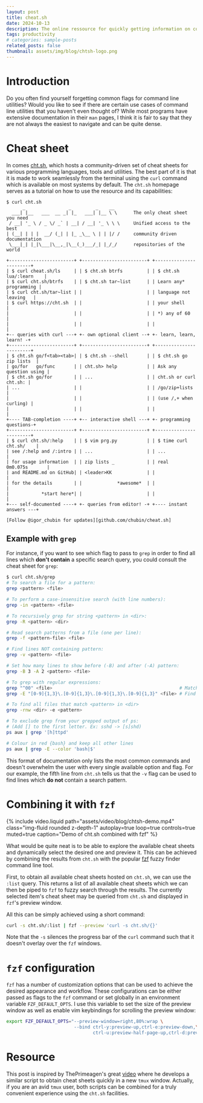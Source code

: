 ```yaml
---
layout: post
title: cheat.sh
date: 2024-10-13
description: The online ressource for quickly getting information on core utilities and languages from anywhere
tags: productivity
# categories: sample-posts
related_posts: false
thumbnail: assets/img/blog/chtsh-logo.png
---
```


# Introduction

Do you often find yourself forgetting common flags for command line utilities?
Would you like to see if there are certain use cases of command line utilities that you haven't even thought of?
While most programs have extensive documentation in their `man` pages, I think it is fair to say that they are not always the easiest to navigate and can be quite dense.

# Cheat sheet

In comes [cht.sh](https://www.cht.sh), which hosts a community-driven set of cheat sheets for various programming languages, tools and utilities.
The best part of it is that it is made to work seamlessly from the terminal using the `curl` command which is available on most systems by default.
The `cht.sh` homepage serves as a tutorial on how to use the resource and its capabilities:

```text
$ curl cht.sh
      _                _         _    __
  ___| |__   ___  __ _| |_   ___| |__ \ \      The only cheat sheet you need
 / __| '_ \ / _ \/ _` | __| / __| '_ \ \ \     Unified access to the best
| (__| | | |  __/ (_| | |_ _\__ \ | | |/ /     community driven documentation
 \___|_| |_|\___|\__,_|\__(_)___/_| |_/_/      repositories of the world

+------------------------+ +------------------------+ +------------------------+
| $ curl cheat.sh/ls     | | $ cht.sh btrfs         | | $ cht.sh lua/:learn    |
| $ curl cht.sh/btrfs    | | $ cht.sh tar~list      | | Learn any* programming |
| $ curl cht.sh/tar~list | |                        | | language not leaving   |
| $ curl https://cht.sh  | |                        | | your shell             |
|                        | |                        | | *) any of 60           |
|                        | |                        | |                        |
+-- queries with curl ---+ +- own optional client --+ +- learn, learn, learn! -+
+------------------------+ +------------------------+ +------------------------+
| $ cht.sh go/f<tab><tab>| | $ cht.sh --shell       | | $ cht.sh go zip lists  |
| go/for   go/func       | | cht.sh> help           | | Ask any question using |
| $ cht.sh go/for        | | ...                    | | cht.sh or curl cht.sh: |
| ...                    | |                        | | /go/zip+lists          |
|                        | |                        | | (use /,+ when curling) |
|                        | |                        | |                        |
+---- TAB-completion ----+ +-- interactive shell ---+ +- programming questions-+
+------------------------+ +------------------------+ +------------------------+
| $ curl cht.sh/:help    | | $ vim prg.py           | | $ time curl cht.sh/    |
| see /:help and /:intro | | ...                    | | ...                    |
| for usage information  | | zip lists _            | | real    0m0.075s       |
| and README.md on GitHub| | <leader>KK             | |                        |
| for the details        | |             *awesome*  | |                        |
|            *start here*| |                        | |                        |
+--- self-documented ----+ +- queries from editor! -+ +---- instant answers ---+

[Follow @igor_chubin for updates][github.com/chubin/cheat.sh]
```

## Example with `grep`

For instance, if you want to see which flag to pass to `grep` in order to find all lines which **don't contain** a specific search query, you could consult the cheat sheet for `grep`:

```bash
$ curl cht.sh/grep
# To search a file for a pattern:
grep <pattern> <file>

# To perform a case-insensitive search (with line numbers):
grep -in <pattern> <file>

# To recursively grep for string <pattern> in <dir>:
grep -R <pattern> <dir>

# Read search patterns from a file (one per line):
grep -f <pattern-file> <file>

# Find lines NOT containing pattern:
grep -v <pattern> <file>

# Set how many lines to show before (-B) and after (-A) pattern:
grep -B 3 -A 2 <pattern> <file>

# To grep with regular expressions:
grep "^00" <file>                                               # Match lines starting with 00
grep -E "[0-9]{1,3}\.[0-9]{1,3}\.[0-9]{1,3}\.[0-9]{1,3}" <file> # Find IP add

# To find all files that match <pattern> in <dir>
grep -rnw <dir> -e <pattern>

# To exclude grep from your grepped output of ps:
# (Add [] to the first letter. Ex: sshd -> [s]shd)
ps aux | grep '[h]ttpd'

# Colour in red {bash} and keep all other lines
ps aux | grep -E --color 'bash|$'
```

This format of documentation only lists the most common commands and doesn't overwhelm the user with every single available option and flag.
For our example, the fifth line from `cht.sh` tells us that the `-v` flag can be used to find lines which **do not** contain a search pattern.

# Combining it with `fzf`

{% include video.liquid path="assets/video/blog/chtsh-demo.mp4" class="img-fluid rounded z-depth-1" autoplay=true loop=true controls=true muted=true caption="Demo of cht.sh combined with fzf" %}

What would be quite neat is to be able to explore the available cheat sheets and dynamically select the desired one and preview it.
This can be achieved by combining the results from `cht.sh` with the popular [fzf](https://github.com/junegunn/fzf) fuzzy finder command line tool.

First, to obtain all available cheat sheets hosted on `cht.sh`, we can use the `:list` query.
This returns a list of all available cheat sheets which we can then be piped to `fzf` to fuzzy search through the results.
The currently selected item's cheat sheet may be queried from `cht.sh` and displayed in `fzf`'s preview window.

All this can be simply achieved using a short command:

```bash
curl -s cht.sh/:list | fzf --preview 'curl -s cht.sh/{}'
```

Note that the `-s` silences the progress bar of the `curl` command such that it doesn't overlay over the `fzf` windows.

# `fzf` configuration

`fzf` has a number of customization options that can be used to achieve the desired appearance and workflow.
These configurations can be either passed as flags to the `fzf` command or set globally in an environment variable `FZF_DEFAULT_OPTS`.
I use this variable to set the size of the preview window as well as enable vim keybindings for scrolling the preview window:

```sh
export FZF_DEFAULT_OPTS="--preview-window=right,80%:wrap \
                         --bind ctrl-y:preview-up,ctrl-e:preview-down,\
                                ctrl-u:preview-half-page-up,ctrl-d:preview-half-page-down"
```

# Resource

This post is inspired by ThePrimeagen's great [video](https://www.youtube.com/watch?v=hJzqEAf2U4I) where he develops a similar script to obtain cheat sheets quickly in a new `tmux` window.
Actually, if you are an avid `tmux` user, both scripts can be combined for a truly convenient experience using the `cht.sh` facilities.
